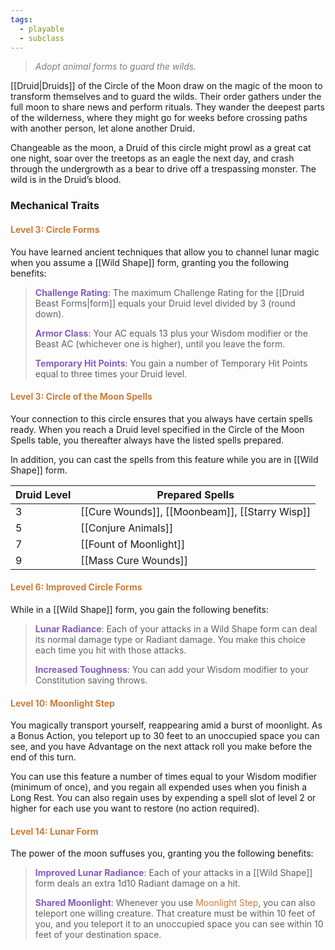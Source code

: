 ```yaml
---
tags:
  - playable
  - subclass
---
```

> *<span style="color:rgb(125, 125, 125)">Adopt animal forms to guard the wilds.</span>* 

[[Druid|Druids]] of the Circle of the Moon draw on the magic of the moon to transform themselves and to guard the wilds. Their order gathers under the full moon to share news and perform rituals. They wander the deepest parts of the wilderness, where they might go for weeks before crossing paths with another person, let alone another Druid.

Changeable as the moon, a Druid of this circle might prowl as a great cat one night, soar over the treetops as an eagle the next day, and crash through the undergrowth as a bear to drive off a trespassing monster. The wild is in the Druid’s blood.

### Mechanical Traits
#### <span style="color:rgb(203, 123, 55)">Level 3: Circle Forms</span>

You have learned ancient techniques that allow you to channel lunar magic when you assume a [[Wild Shape]] form, granting you the following benefits:

> **<span style="color:rgb(134, 93, 187)">Challenge Rating</span>**: The maximum Challenge Rating for the [[Druid Beast Forms|form]] equals your Druid level divided by 3 (round down).
> 
> **<span style="color:rgb(134, 93, 187)">Armor Class</span>**: Your AC equals 13 plus your Wisdom modifier or the Beast AC (whichever one is higher), until you leave the form.
> 
> **<span style="color:rgb(134, 93, 187)">Temporary Hit Points</span>**: You gain a number of Temporary Hit Points equal to three times your Druid level.

#### <span style="color:rgb(203, 123, 55)">Level 3: Circle of the Moon Spells</span>

Your connection to this circle ensures that you always have certain spells ready. When you reach a Druid level specified in the Circle of the Moon Spells table, you thereafter always have the listed spells prepared.

In addition, you can cast the spells from this feature while you are in [[Wild Shape]] form.

| Druid Level | Prepared Spells                                |
| ----------- | ---------------------------------------------- |
| 3           | [[Cure Wounds]], [[Moonbeam]], [[Starry Wisp]] |
| 5           | [[Conjure Animals]]                            |
| 7           | [[Fount of Moonlight]]                         |
| 9           | [[Mass Cure Wounds]]                           |
#### <span style="color:rgb(203, 123, 55)">Level 6: Improved Circle Forms</span>

While in a [[Wild Shape]] form, you gain the following benefits:

> **<span style="color:rgb(134, 93, 187)">Lunar Radiance</span>**: Each of your attacks in a Wild Shape form can deal its normal damage type or Radiant damage. You make this choice each time you hit with those attacks.
> 
> **<span style="color:rgb(134, 93, 187)">Increased Toughness</span>**: You can add your Wisdom modifier to your Constitution saving throws.

#### <span style="color:rgb(203, 123, 55)">Level 10: Moonlight Step</span>

You magically transport yourself, reappearing amid a burst of moonlight. As a Bonus Action, you teleport up to 30 feet to an unoccupied space you can see, and you have Advantage on the next attack roll you make before the end of this turn.

You can use this feature a number of times equal to your Wisdom modifier (minimum of once), and you regain all expended uses when you finish a Long Rest. You can also regain uses by expending a spell slot of level 2 or higher for each use you want to restore (no action required).

#### <span style="color:rgb(203, 123, 55)">Level 14: Lunar Form</span>

The power of the moon suffuses you, granting you the following benefits:

> **<span style="color:rgb(134, 93, 187)">Improved Lunar Radiance</span>**: Each of your attacks in a [[Wild Shape]] form deals an extra 1d10 Radiant damage on a hit.
> 
> **<span style="color:rgb(134, 93, 187)">Shared Moonlight</span>**: Whenever you use <span style="color:rgb(203, 123, 55)">Moonlight Step</span>, you can also teleport one willing creature. That creature must be within 10 feet of you, and you teleport it to an unoccupied space you can see within 10 feet of your destination space.